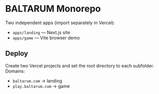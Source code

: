 # BALTARUM Monorepo

Two independent apps (import separately in Vercel):

- `apps/landing` — Next.js site
- `apps/game` — Vite browser demo

## Deploy
Create two Vercel projects and set the root directory to each subfolder.
Domains:
- `baltarum.com` → landing
- `play.baltarum.com` → game
